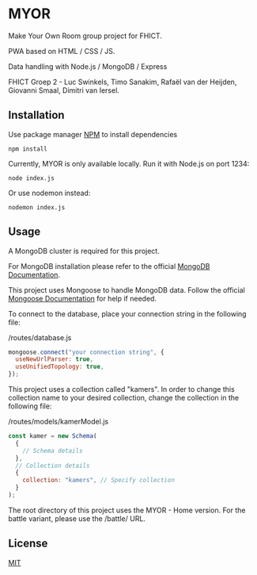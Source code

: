 # MYOR

Make Your Own Room group project for FHICT.

PWA based on HTML / CSS / JS.

Data handling with Node.js / MongoDB / Express

FHICT Groep 2 - Luc Swinkels, Timo Sanakim, Rafaël van der Heijden, Giovanni Smaal, Dimitri van Iersel.

## Installation

Use package manager [NPM](https://www.npmjs.com/) to install dependencies

```
npm install
```

Currently, MYOR is only available locally. Run it with Node.js on port 1234:

```
node index.js
```

Or use nodemon instead:

```
nodemon index.js
```

## Usage

A MongoDB cluster is required for this project.

For MongoDB installation please refer to the official [MongoDB Documentation](https://docs.mongodb.com/manual/installation/).

This project uses Mongoose to handle MongoDB data. Follow the official [Mongoose Documentation](https://mongoosejs.com/docs/guide.html) for help if needed.

To connect to the database, place your connection string in the following file:

/routes/database.js

```javascript
mongoose.connect("your connection string", {
  useNewUrlParser: true,
  useUnifiedTopology: true,
});
```

This project uses a collection called "kamers". In order to change this collection name to your desired collection, change the collection in the following file:

/routes/models/kamerModel.js

```javascript
const kamer = new Schema(
  {
    // Schema details
  },
  // Collection details
  {
    collection: "kamers", // Specify collection
  }
);
```

The root directory of this project uses the MYOR - Home version. For the battle variant, please use the /battle/ URL.

## License

[MIT](https://choosealicense.com/licenses/mit/)
